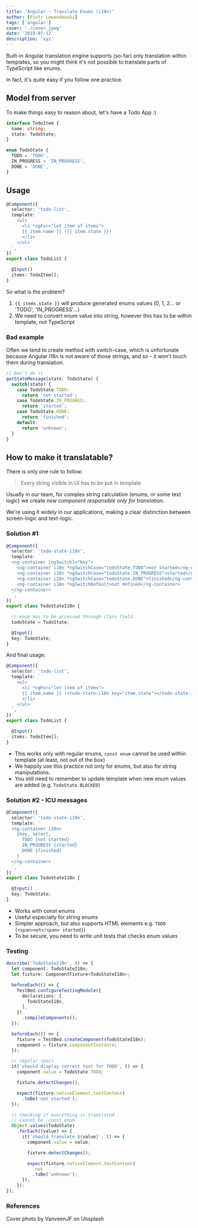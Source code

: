 ```yaml
---
title: 'Angular - Translate Enums (i18n)'
author: [Piotr Lewandowski]
tags: ['angular']
cover: './cover.jpeg'
date: '2019-07-12'
description: 'xyz'
---
```


Built-in Angular translation engine supports (so-far) only translation within templates, so you might think it's not possible to translate parts of TypeScript like enums. 

In fact, it's quite easy if you follow one practice.

## Model from server

To make things easy to reason about, let's have a Todo App :)

```typescript
interface TodoItem {
  name: string;
  state: TodoState;
}

enum TodoState {
  TODO = 'TODO',
  IN_PROGRESS = 'IN_PROGRESS',
  DONE = 'DONE',
}
```

## Usage

```typescript
@Component({
  selector: 'todo-list',
  template: `
    <ul>
      <li *ngFor="let item of items">
      {{ item.name }} ({{ item.state }})
      </li>
    </ul>
  `,
})
export class TodoList {

  @Input()
  items: TodoItem[];
}
```

So what is the problem?
1. `{{ items.state }}` will produce generated enums values (0, 1, 2... or 'TODO', 'IN_PROGRESS'...)
2. We need to convert enum value into string, however this has to be within template, not TypeScript

### Bad example
Often we tend to create method with switch-case, which is unfortunate because Angular i18n is not aware of those strings, and so - it won't touch them during translation.

```typescript  
// Don't do it
getStateMessage(state: TodoState) {
  switch(state) {
    case TodoState.TODO:
      return 'not started';
    case TodoState.IN_PROGRES:
      return 'started';
    case TodoState.DONE:
      return 'finished';
    default:
      return 'unknown';
  }
}
```

## How to make it translatable?

There is only one rule to follow:

> Every string visible in UI has to be put in template

Usually in our team, for complex string calculation (enums, or some text logic) we create *new component responsible only for translation*.

We're using it widely in our applications, making a clear distinction between screen-logic and text-logic.

### Solution #1

```typescript
@Component({
  selector: 'todo-state-i18n',
  template: `
  <ng-container [ngSwitch]="key">
    <ng-container i18n *ngSwitchCase="todoState.TODO">not started</ng-container>
    <ng-container i18n *ngSwitchCase="todoState.IN_PROGRESS">started</ng-container>
    <ng-container i18n *ngSwitchCase="todoState.DONE">finished</ng-container>
    <ng-container i18n *ngSwitchDefault>not defined</ng-container>
  </ng-container>
  `,
})
export class TodoStateI18n {

  // enum has to be accessed through class field
  todoState = TodoState;

  @Input()
  key: TodoState;
}
```

And final usage:

```typescript
@Component({
  selector: 'todo-list',
  template: `
    <ul>
      <li *ngFor="let item of items">
      {{ item.name }} (<todo-state-i18n key="item.state"></todo-state-i18n>)
      </li>
    </ul>
  `,
})
export class TodoList {

  @Input()
  items: TodoItem[];
}
```


* This works only with regular enums, `const enum` cannot be used within template (at least, not out of the box)
* We happily use this practice not only for enums, but also for string manipulations.
* You still need to remember to update template when new enum values are added (e.g. `TodoState.BLOCKED`)

### Solution #2 - ICU messages

```typescript
@Component({
  selector: 'todo-state-i18n',
  template: `
  <ng-container i18n>
    {key, select,
      TODO {not started}
      IN_PROGRESS {started}
      DONE {finished}
    }
  </ng-container>
  `,
})
export class TodoStateI18n {

  @Input()
  key: TodoState;
}
```

* Works with const enums
* Useful especially for string enums
* Simpler approach, but also supports HTML elements e.g. `TODO {<span>not</span> started}`)
* To be secure, you need to write unit tests that checks enum values

### Testing

```typescript
describe('TodoStateI18n', () => {
  let component: TodoStateI18n;
  let fixture: ComponentFixture<TodoStateI18n>;

  beforeEach(() => {
    TestBed.configureTestingModule({
      declarations: [
        TodoStateI18n,
      ],
    })
      .compileComponents();
  });

  beforeEach(() => {
    fixture = TestBed.createComponent(TodoStateI18n);
    component = fixture.componentInstance;
  });

  // regular specs
  it('should display correct text for TODO', () => {
    component.value = TodoState.TODO;

    fixture.detectChanges();

    expect(fixture.nativeElement.textContent)
      .toBe('not started');
  });

  // checking if everything is translated
  // Cannot be `const enum`
  Object.values(TodoState)
    .forEach((value) => {
      it(`should translate ${value}`, () => {
        component.value = value;

        fixture.detectChanges();

        expect(fixture.nativeElement.textContent)
          .not
          .toBe('unknown');
      });
    });
});
```

### References
Cover photo by VanveenJF on Unsplash
